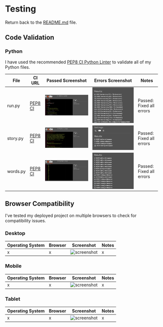 # Testing

Return back to the [README.md](README.md) file.

## Code Validation

### Python

I have used the recommended [PEP8 CI Python Linter](https://pep8ci.herokuapp.com) to validate all of my Python files.

| File | CI URL | Passed Screenshot | Errors Screenshot | Notes |
| --- | --- | --- | --- | --- |
| run.py | [PEP8 CI](https://pep8ci.herokuapp.com/https://raw.githubusercontent.com/lunartechfreek/hank-the-hanging-man/main/run.py) | ![Main screenshot](documentation/TESTING-files/validation-main-fixed.png) | ![Main errors screenshot](documentation/TESTING-files/validation-main-errors.png) | Passed: Fixed all errors |
| story.py | [PEP8 CI](https://pep8ci.herokuapp.com/https://raw.githubusercontent.com/lunartechfreek/hank-the-hanging-man/main/story.py) | ![Story screenshot](documentation/TESTING-files/validation-story-fixed.png) | ![Story errors screenshot](documentation/TESTING-files/validation-story-errors.png) | Passed: Fixed all errors |
| words.py | [PEP8 CI](https://pep8ci.herokuapp.com/https://raw.githubusercontent.com/lunartechfreek/hank-the-hanging-man/main/words.py) | ![Words screenshot](documentation/TESTING-files/validation-words-fixed.png) | ![Words errors screenshot](documentation/TESTING-files/validation-words-errors.png) | Passed: Fixed all errors |

## Browser Compatibility

I've tested my deployed project on multiple browsers to check for compatibility issues.

### Desktop

| Operating System | Browser | Screenshot | Notes |
| --- | --- | --- | --- |
| x | x | ![screenshot]() | x |

### Mobile

| Operating System | Browser | Screenshot | Notes |
| --- | --- | --- | --- |
| x | x | ![screenshot]() | x |

### Tablet

| Operating System | Browser | Screenshot | Notes |
| --- | --- | --- | --- |
| x | x | ![screenshot]() | x |

